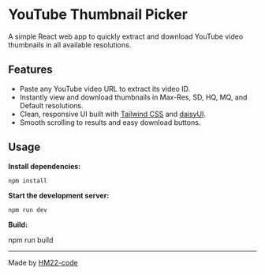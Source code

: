 # YouTube Thumbnail Picker

A simple React web app to quickly extract and download YouTube video thumbnails in all available resolutions.

## Features

- Paste any YouTube video URL to extract its video ID.
- Instantly view and download thumbnails in Max-Res, SD, HQ, MQ, and Default resolutions.
- Clean, responsive UI built with [Tailwind CSS](https://tailwindcss.com/) and [daisyUI](https://daisyui.com/).
- Smooth scrolling to results and easy download buttons.

## Usage

**Install dependencies:**

    npm install

**Start the development server:**

    npm run dev

**Build:**

npm run build

---

Made by [HM22-code](https://github.com/HM22-code)
